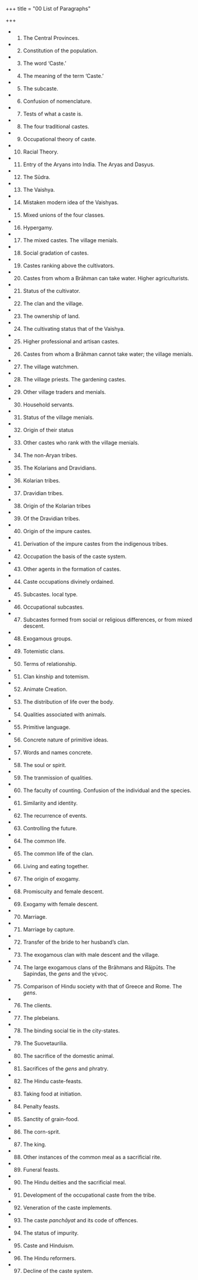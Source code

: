 +++
title = "00 List of Paragraphs"

+++

+ 1. The Central Provinces. 
+ 2. Constitution of the population. 
+ 3. The word ‘Caste.’ 
+ 4. The meaning of the term ‘Caste.’ 
+ 5. The subcaste. 
+ 6. Confusion of nomenclature. 
+ 7. Tests of what a caste is. 
+ 8. The four traditional castes. 
+ 9. Occupational theory of caste. 
+ 10. Racial Theory. 
+ 11. Entry of the Aryans into India. The Aryas and Dasyus. 
+ 12. The Sūdra. 
+ 13. The Vaishya. 
+ 14. Mistaken modern idea of the Vaishyas. 
+ 15. Mixed unions of the four classes. 
+ 16. Hypergamy. 
+ 17. The mixed castes. The village menials. 
+ 18. Social gradation of castes. 
+ 19. Castes ranking above the cultivators. 
+ 20. Castes from whom a Brāhman can take water. Higher agriculturists. 
+ 21. Status of the cultivator. 
+ 22. The clan and the village. 
+ 23. The ownership of land. 
+ 24. The cultivating status that of the Vaishya. 
+ 25. Higher professional and artisan castes. 
+ 26. Castes from whom a Brāhman cannot take water; the village menials. 
+ 27. The village watchmen. 
+ 28. The village priests. The gardening castes. 
+ 29. Other village traders and menials. 
+ 30. Household servants. 
+ 31. Status of the village menials. 
+ 32. Origin of their status 
+ 33. Other castes who rank with the village menials. 
+ 34. The non-Aryan tribes. 
+ 35. The Kolarians and Dravidians. 
+ 36. Kolarian tribes. 
+ 37. Dravidian tribes. 
+ 38. Origin of the Kolarian tribes 
+ 39. Of the Dravidian tribes. 
+ 40. Origin of the impure castes. 
+ 41. Derivation of the impure castes from the indigenous tribes. 
+ 42. Occupation the basis of the caste system. 
+ 43. Other agents in the formation of castes. 
+ 44. Caste occupations divinely ordained. 
+ 45. Subcastes. local type. 
+ 46. Occupational subcastes. 
+ 47. Subcastes formed from social or religious differences, or from mixed descent. 
+ 48. Exogamous groups. 
+ 49. Totemistic clans. 
+ 50. Terms of relationship. 
+ 51. Clan kinship and totemism. 
+ 52. Animate Creation. 
+ 53. The distribution of life over the body. 
+ 54. Qualities associated with animals. 
+ 55. Primitive language. 
+ 56. Concrete nature of primitive ideas. 
+ 57. Words and names concrete. 
+ 58. The soul or spirit. 
+ 59. The tranmission of qualities. 
+ 60. The faculty of counting. Confusion of the individual and the species. 
+ 61. Similarity and identity. 
+ 62. The recurrence of events. 
+ 63. Controlling the future. 
+ 64. The common life. 
+ 65. The common life of the clan. 
+ 66. Living and eating together. 
+ 67. The origin of exogamy. 
+ 68. Promiscuity and female descent. 
+ 69. Exogamy with female descent. 
+ 70. Marriage. 
+ 71. Marriage by capture. 
+ 72. Transfer of the bride to her husband’s clan. 
+ 73. The exogamous clan with male descent and the village. 
+ 74. The large exogamous clans of the Brāhmans and Rājpūts. The Sapindas, the *gens* and the γένος. 
+ 75. Comparison of Hindu society with that of Greece and Rome. The *gens*. 
+ 76. The clients. 
+ 77. The plebeians. 
+ 78. The binding social tie in the city-states. 
+ 79. The Suovetaurilia. 
+ 80. The sacrifice of the domestic animal. 
+ 81. Sacrifices of the *gens* and phratry. 
+ 82. The Hindu caste-feasts. 
+ 83. Taking food at initiation. 
+ 84. Penalty feasts. 
+ 85. Sanctity of grain-food. 
+ 86. The corn-sprit. 
+ 87. The king. 
+ 88. Other instances of the common meal as a sacrificial rite. 
+ 89. Funeral feasts. 
+ 90. The Hindu deities and the sacrificial meal. 
+ 91. Development of the occupational caste from the tribe. 
+ 92. Veneration of the caste implements. 
+ 93. The caste *panchāyat* and its code of offences. 
+ 94. The status of impurity. 
+ 95. Caste and Hinduism. 
+ 96. The Hindu reformers. 
+ 97. Decline of the caste system. 

